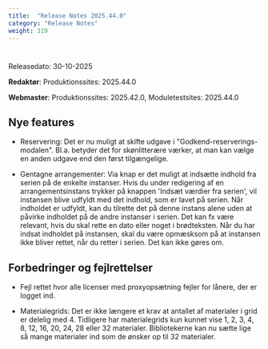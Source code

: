```yaml
---
title:  "Release Notes 2025.44.0"
category: "Release Notes"
weight: 319
---  
```


# 

Releasedato: 30-10-2025

**Redaktør**: Produktionssites: 2025.44.0

**Webmaster**: Produktionssites: 2025.42.0, Moduletestsites: 2025.44.0 


## Nye features

- Reservering: Det er nu muligt at skifte udgave i "Godkend-reserverings-modalen". Bl.a. betyder det for skønlitterære værker, at man kan vælge en anden udgave end den først tilgængelige.

- Gentagne arrangementer: Via knap er det muligt at indsætte indhold fra serien på de enkelte instanser. Hvis du under redigering af en arrangementsinstans trykker på knappen 'Indsæt værdier fra serien', vil instansen blive udfyldt med det indhold, som er lavet på serien. Når indholdet er udfyldt, kan du tilrette det på denne instans alene uden at påvirke indholdet på de andre instanser i serien. Det kan fx være relevant, hvis du skal rette en dato eller noget i brødteksten. Når du har indsat indholdet på instansen, skal du være opmæsksom på at instansen ikke bliver rettet, når du retter i serien. Det kan ikke gøres om. 
 


## Forbedringer og fejlrettelser

- Fejl rettet hvor alle licenser med proxyopsætning fejler for lånere, der er logget ind. 

- Materialegrids: Det er ikke længere et krav at antallet af materialer i grid er delelig med 4. Tidligere har materialegrids kun kunnet vise 1, 2, 3, 4, 8, 12, 16, 20, 24, 28 eller 32 materialer. Bibliotekerne kan nu sætte lige så mange materialer ind som de ønsker op til 32 materialer.
